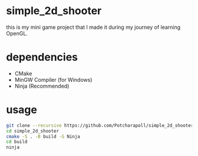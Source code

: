 # simple_2d_shooter
this is my mini game project that I made it during my journey of learning OpenGL.

# dependencies
- CMake
- MinGW Compiler (for Windows)
- Ninja (Recommended)

# usage
```bash
git clone --recursive https://github.com/Potcharapoll/simple_2d_shooter.git
cd simple_2d_shooter
cmake -S . -B build -G Ninja 
cd build
ninja
```
